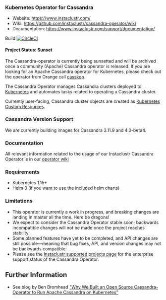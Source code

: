 ### Kubernetes Operator for Cassandra

- Website: https://www.instaclustr.com/
- Wiki: https://github.com/instaclustr/cassandra-operator/wiki
- Documentation: https://www.instaclustr.com/support/documentation/

Build [![CircleCI](https://circleci.com/gh/instaclustr/cassandra-operator/tree/master.svg?style=svg)](https://circleci.com/gh/instaclustr/cassandra-operator/tree/master)

#### Project Status: Sunset
The Cassandra-operator is currently being sunsetted and will be archived once a community (Apache) Cassandra operator is released. If you are looking for an Apache Cassandra operator for Kubernetes, please check out the operator from Orange call [casskop](https://github.com/Orange-OpenSource/casskop). 

The Cassandra Operator manages Cassandra clusters deployed to [Kubernetes](http://kubernetes.io) and automates tasks related to operating a Cassandra cluster.

Currently user-facing, Cassandra cluster objects are created as [Kubernetes Custom Resources](https://kubernetes.io/docs/tasks/access-kubernetes-api/extend-api-custom-resource-definitions/).

### Cassandra Version Support

We are currently building images for Cassandra 3.11.9 and 4.0-beta4. 

### Documentation

All relevant information related to the usage of our Instaclustr Cassandra Operator is in our [operator wiki](https://github.com/instaclustr/cassandra-operator/wiki)

### Requirements

- Kubernetes 1.15+
- Helm 3 (if you want to use the included helm charts)

### Limitations

- This operator is currently a work in progress, and breaking changes are landing in master all the time. Here be dragons!
- We expect to consider the Cassandra Operator stable soon; backwards incompatible changes will not be made once the project reaches stability.
- Some planned features have yet to be completed, and API changes are still possible—meaning that bug fixes, API, and version changes may not be backwards compatible.
- Please see the [Instaclustr supported projects page](https://www.instaclustr.com/support/documentation/announcements/instaclustr-open-source-project-status/) for the enterprise support status of the Cassandra Operator.

## Further Information
- See blog by Ben Bromhead ["Why We Built an Open Source Cassandra-Operator to Run Apache Cassandra on Kubernetes"](https://www.instaclustr.com/why-we-built-apache-cassandra-operator-to-run-on-kubernetes/)
